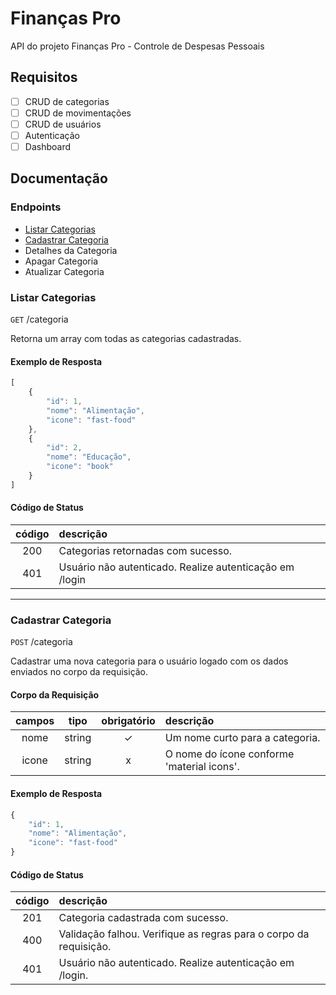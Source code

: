 # Finanças Pro

API do projeto Finanças Pro - Controle de Despesas Pessoais

## Requisitos

- [ ] CRUD de categorias
- [ ] CRUD de movimentações
- [ ] CRUD de usuários
- [ ] Autenticação
- [ ] Dashboard

## Documentação

### Endpoints

- [Listar Categorias](#listar-categorias)
- [Cadastrar Categoria](#cadastrar-categoria)
- Detalhes da Categoria
- Apagar Categoria
- Atualizar Categoria

### Listar Categorias

`GET` /categoria

Retorna um array com todas as categorias cadastradas.

#### Exemplo de Resposta

```js
[
    {
        "id": 1,
        "nome": "Alimentação",
        "icone": "fast-food"
    },
    {
        "id": 2,
        "nome": "Educação",
        "icone": "book"
    }
]
```

#### Código de Status

| código | descrição
|:------:|:----------
|200|Categorias retornadas com sucesso.
|401|Usuário não autenticado. Realize autenticação em /login

---

### Cadastrar Categoria

`POST` /categoria

Cadastrar uma nova categoria para o usuário logado com os dados enviados no corpo da requisição.

#### Corpo da Requisição

| campos | tipo | obrigatório | descrição
|:------:|:----:|:-----------:|:-----------
| nome | string | ✓ | Um nome curto para a categoria.
| icone | string | x | O nome do ícone conforme 'material icons'.

#### Exemplo de Resposta

```js
{
    "id": 1,
    "nome": "Alimentação",
    "icone": "fast-food"
}
```

#### Código de Status

| código | descrição
|:------:|:----------
| 201 | Categoria cadastrada com sucesso.
| 400 | Validação falhou. Verifique as regras para o corpo da requisição.
| 401 | Usuário não autenticado. Realize autenticação em /login.
